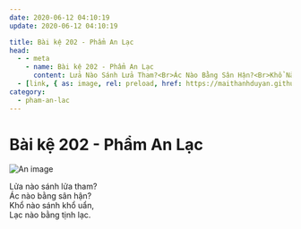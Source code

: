 ```yaml
---
date: 2020-06-12 04:10:19
update: 2020-06-12 04:10:19

title: Bài kệ 202 - Phẩm An Lạc
head:
  - - meta
    - name: Bài kệ 202 - Phẩm An Lạc
      content: Lửa Nào Sánh Lửa Tham?<Br>Ác Nào Bằng Sân Hận?<Br>Khổ Nào Sánh Khổ Uẩn,<Br>Lạc Nào Bằng Tịnh Lạc.<Br>
  - [link, { as: image, rel: preload, href: https://maithanhduyan.github.io/kinh-phap-cu/img/pham-an-lac/pham-an-lac-202.jpg }]
category:
  - pham-an-lac
---
```


# Bài kệ 202 - Phẩm An Lạc

![An image](/img/pham-an-lac/pham-an-lac-202.jpg)

Lửa nào sánh lửa tham?<br>Ác nào bằng sân hận?<br>Khổ nào sánh khổ uẩn,<br>Lạc nào bằng tịnh lạc.<br>
